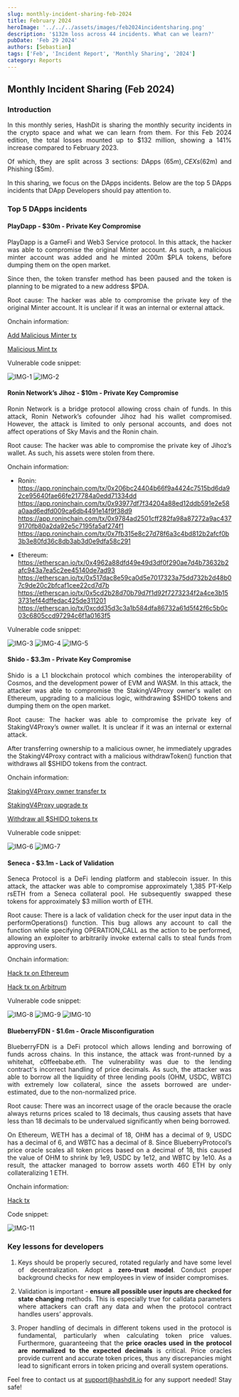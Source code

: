 ```yaml
---
slug: monthly-incident-sharing-feb-2024
title: February 2024
heroImage: '../../../assets/images/feb2024incidentsharing.png'
description: '$132m loss across 44 incidents. What can we learn?'
pubDate: 'Feb 29 2024'
authors: [Sebastian]
tags: ['Feb', 'Incident Report', 'Monthly Sharing', '2024']
category: Reports
---
```

<div align="justify">

## Monthly Incident Sharing (Feb 2024)

### Introduction

In this monthly series, HashDit is sharing the monthly security incidents in the crypto space and what we can learn from them. For this Feb 2024 edition, the total losses mounted up to $132 million, showing a 141% increase compared to February 2023. 

Of which, they are split across 3 sections: DApps ($65m), CEXs ($62m) and Phishing ($5m).

In this sharing, we focus on the DApps incidents. Below are the top 5 DApps incidents that DApp Developers should pay attention to.

### Top 5 DApps incidents

#### PlayDapp - $30m - Private Key Compromise
PlayDapp is a GameFi and Web3 Service protocol. In this attack, the hacker was able to compromise the original Minter account. As such, a malicious minter account was added and he minted 200m $PLA tokens, before dumping them on the open market.

Since then, the token transfer method has been paused and the token is planning to be migrated to a new address $PDA.

Root cause: The hacker was able to compromise the private key of the original Minter account. It is unclear if it was an internal or external attack.

Onchain information:

[Add Malicious Minter tx](https://etherscan.io/tx/0xe834f28377b79759ac5495a91975a01e0876af9aae312228c1ac525846406170)

[Malicious Mint tx](https://etherscan.io/tx/0xe8be05f6a3360f63b9e78a30b4ba16ea4c7d0b530a8abf99390f1c831851fb7e)

Vulnerable code snippet:

![IMG-1](./2024-03-14-images/1.png)
![IMG-2](./2024-03-14-images/2.png)

#### Ronin Network’s Jihoz - $10m - Private Key Compromise
Ronin Network is a bridge protocol allowing cross chain of funds. In this attack, Ronin Network’s cofounder Jihoz had his wallet compromised. However, the attack is limited to only personal accounts, and does not affect operations of Sky Mavis and the Ronin chain.

Root cause: The hacker was able to compromise the private key of Jihoz’s wallet. As such, his assets were stolen from there.

Onchain information:

- Ronin:
    https://app.roninchain.com/tx/0x206bc24404b66f9a4424c7515bd6da92ce95640fae66fe217784a0edd71334dd 
    https://app.roninchain.com/tx/0x93977df7f34204a88ed12ddb591e2e58a0aad6edfd009ca6db4491e14f9f38d9 
    https://app.roninchain.com/tx/0x9784ad2501cff282fa98a87272a9ac4379170fb80a2da92e5c7195fa5af274f1 
    https://app.roninchain.com/tx/0x7fb315e8c27d78f6a3c4bd812b2afcf0b3b3e80fd36c8db3ab3d0e9dfa58c291 

- Ethereum:
    https://etherscan.io/tx/0x4962a88dfd49e49d3df0f290ae7d4b73632b2afc943a7ea5c2ee45140de7ad93 
    https://etherscan.io/tx/0x517dac8e59ca0d5e7017323a75dd732b2d48b07c9de20c2bfcaf1cee22cd7d7b 
    https://etherscan.io/tx/0x5cd2b28d70b79d7f1d92f7273234f2a4ce3b153731ef44dffedac425de311201 
    https://etherscan.io/tx/0xcdd35d3c3a1b584dfa86732a61d5f42f6c5b0c03c6805ccd97294c6f1a0163f5 

Vulnerable code snippet:

![IMG-3](./2024-03-14-images/3.png)
![IMG-4](./2024-03-14-images/4.png)
![IMG-5](./2024-03-14-images/5.png)

#### Shido - $3.3m - Private Key Compromise
Shido is a L1 blockchain protocol which combines the interoperability of Cosmos, and the development power of EVM and WASM. In this attack, the attacker was able to compromise the StakingV4Proxy owner's wallet on Ethereum, upgrading to a malicious logic, withdrawing $SHIDO tokens and dumping them on the open market. 

Root cause: The hacker was able to compromise the private key of StakingV4Proxy’s owner wallet. It is unclear if it was an internal or external attack.

After transferring ownership to a malicious owner, he immediately upgrades the StakingV4Proxy contract with a malicious withdrawToken() function that withdraws all $SHIDO tokens from the contract.

Onchain information:

[StakingV4Proxy owner transfer tx](https://etherscan.io/tx/0xaa76ea503fadddf775b1ef7f195676440fdc3ac46ab642798ab6fa7ae3aafcbe)

[StakingV4Proxy upgrade tx](https://etherscan.io/tx/0x5d4056cdf40d09a6715fd0f26895d0c60038899b45620f0a6a402c4cd425b672)

[Withdraw all $SHIDO tokens tx](https://etherscan.io/tx/0xed3000ddd8b4feb0902107f97a91815ecee8d7ccb57de9a9dbc50a4c07593cb3)

Vulnerable code snippet:

![IMG-6](./2024-03-14-images/6.png)
![IMG-7](./2024-03-14-images/7.png)


#### Seneca - $3.1m - Lack of Validation 
Seneca Protocol is a DeFi lending platform and stablecoin issuer. In this attack, the attacker was able to compromise approximately 1,385 PT-Kelp rsETH from a Seneca collateral pool. He subsequently swapped these tokens for approximately $3 million worth of ETH.

Root cause: There is a lack of validation check for the user input data in the performOperations() function. This bug allows any account to call the function while specifying OPERATION_CALL as the action to be performed, allowing an exploiter to arbitrarily invoke external calls to steal funds from approving users.

Onchain information:

[Hack tx on Ethereum](https://etherscan.io/tx/0x6da8f7cb19d6e56cd9b74298677986b3b55cb9db902175c2627b7d57a85e820d) 

[Hack tx on Arbitrum](https://arbiscan.io/tx/0x5e9c14e30ff1d56da37c17d84378650881095bda2802f0a0bff90fd3a8b11e31)


Vulnerable code snippet:

![IMG-8](./2024-03-14-images/8.png)
![IMG-9](./2024-03-14-images/9.png)
![IMG-10](./2024-03-14-images/10.png)


#### BlueberryFDN - $1.6m - Oracle Misconfiguration 
BlueberryFDN is a DeFi protocol which allows lending and borrowing of funds across chains. In this instance, the attack was front-runned by a whitehat, c0ffeebabe.eth. The vulnerability was due to the lending contract's incorrect handling of price decimals. As such, the attacker was able to borrow all the liquidity of three lending pools (OHM, USDC, WBTC) with extremely low collateral, since the assets borrowed are under-estimated, due to the non-normalized price.

Root cause: There was an incorrect usage of the oracle because the oracle always returns prices scaled to 18 decimals, thus causing assets that have less than 18 decimals to be undervalued significantly when being borrowed. 

On Ethereum, WETH has a decimal of 18, OHM has a decimal of 9, USDC has a decimal of 6, and WBTC has a decimal of 8. Since BlueberryProtocol’s price oracle scales all token prices based on a decimal of 18, this caused the value of OHM to shrink by 1e9, USDC by 1e12, and WBTC by 1e10. As a result, the attacker managed to borrow assets worth 460 ETH by only collateralizing 1 ETH.

Onchain information: 

[Hack tx](https://etherscan.io/tx/0xf0464b01d962f714eee9d4392b2494524d0e10ce3eb3723873afd1346b8b06e4 ) 

Code snippet:

![IMG-11](./2024-03-14-images/11.png)

### Key lessons for developers

1. Keys should be properly secured, rotated regularly and have some level of decentralization. Adopt a **zero-trust model**. 
Conduct proper background checks for new employees in view of insider compromises.


2. Validation is important - **ensure all possible user inputs are checked for state changing** methods. This is especially true for calldata parameters where attackers can craft any data and when the protocol contract handles users’ approvals.


3. Proper handling of decimals in different tokens used in the protocol is fundamental, particularly when calculating token price values. Furthermore, guaranteeing that the **price oracles used in the protocol are normalized to the expected decimals** is critical. Price oracles provide current and accurate token prices, thus any discrepancies might lead to significant errors in token pricing and overall system operations.

Feel free to contact us at support@hashdit.io for any support needed! Stay safe!

</div>